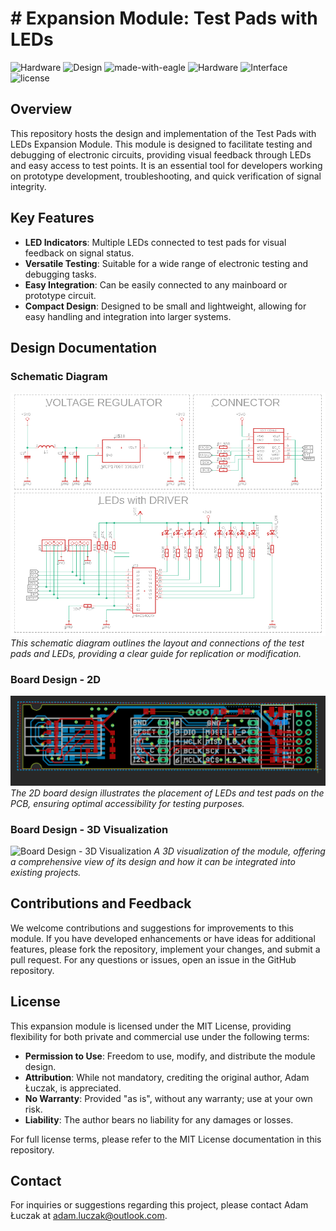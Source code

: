 # # Expansion Module: Test Pads with LEDs

![Hardware](https://img.shields.io/badge/Hardware-PCB-red)
![Design](https://img.shields.io/badge/Design-Schematic-blue)
![made-with-eagle](https://img.shields.io/badge/Made%20with-Eagle-blue.svg)
![Hardware](https://img.shields.io/badge/Hardware-Expansion%20Module-blue)
![Interface](https://img.shields.io/badge/Interface-I2S-yellow)
![license](https://img.shields.io/badge/license-MIT-green)

## Overview
This repository hosts the design and implementation of the Test Pads with LEDs Expansion Module. This module is designed to facilitate testing and debugging of electronic circuits, providing visual feedback through LEDs and easy access to test points. It is an essential tool for developers working on prototype development, troubleshooting, and quick verification of signal integrity.

## Key Features
- **LED Indicators**: Multiple LEDs connected to test pads for visual feedback on signal status.
- **Versatile Testing**: Suitable for a wide range of electronic testing and debugging tasks.
- **Easy Integration**: Can be easily connected to any mainboard or prototype circuit.
- **Compact Design**: Designed to be small and lightweight, allowing for easy handling and integration into larger systems.

## Design Documentation

### Schematic Diagram
![Schematic Diagram](media/sch.png)
*This schematic diagram outlines the layout and connections of the test pads and LEDs, providing a clear guide for replication or modification.*

### Board Design - 2D
![Board Design - 2D](media/brd.png)
*The 2D board design illustrates the placement of LEDs and test pads on the PCB, ensuring optimal accessibility for testing purposes.*

### Board Design - 3D Visualization
![Board Design - 3D Visualization](media/brd_3D.png)
*A 3D visualization of the module, offering a comprehensive view of its design and how it can be integrated into existing projects.*

## Contributions and Feedback
We welcome contributions and suggestions for improvements to this module. If you have developed enhancements or have ideas for additional features, please fork the repository, implement your changes, and submit a pull request. For any questions or issues, open an issue in the GitHub repository.

## License
This expansion module is licensed under the MIT License, providing flexibility for both private and commercial use under the following terms:

- **Permission to Use**: Freedom to use, modify, and distribute the module design.
- **Attribution**: While not mandatory, crediting the original author, Adam Łuczak, is appreciated.
- **No Warranty**: Provided "as is", without any warranty; use at your own risk.
- **Liability**: The author bears no liability for any damages or losses.

For full license terms, please refer to the MIT License documentation in this repository.

## Contact
For inquiries or suggestions regarding this project, please contact Adam Łuczak at adam.luczak@outlook.com.

